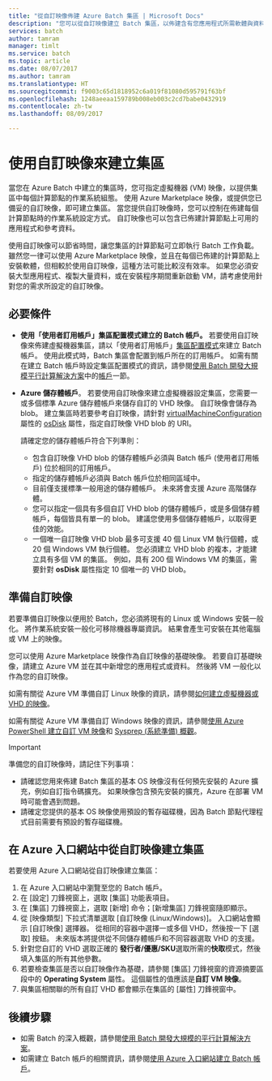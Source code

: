```yaml
---
title: "從自訂映像佈建 Azure Batch 集區 | Microsoft Docs"
description: "您可以從自訂映像建立 Batch 集區，以佈建含有您應用程式所需軟體與資料的計算節點。 自訂映像是設定計算節點以執行 Batch 工作負載的有效方式。"
services: batch
author: tamram
manager: timlt
ms.service: batch
ms.topic: article
ms.date: 08/07/2017
ms.author: tamram
ms.translationtype: HT
ms.sourcegitcommit: f9003c65d1818952c6a019f81080d595791f63bf
ms.openlocfilehash: 1248aeeaa159789b008eb003c2cd7babe0432919
ms.contentlocale: zh-tw
ms.lasthandoff: 08/09/2017

---
```


# <a name="use-a-custom-image-to-create-a-pool"></a>使用自訂映像來建立集區

當您在 Azure Batch 中建立的集區時，您可指定虛擬機器 (VM) 映像，以提供集區中每個計算節點的作業系統組態。 使用 Azure Marketplace 映像，或提供您已備妥的自訂映像，即可建立集區。 當您提供自訂映像時，您可以控制在佈建每個計算節點時的作業系統設定方式。 自訂映像也可以包含已佈建計算節點上可用的應用程式和參考資料。

使用自訂映像可以節省時間，讓您集區的計算節點可立即執行 Batch 工作負載。 雖然您一律可以使用 Azure Marketplace 映像，並且在每個已佈建的計算節點上安裝軟體，但相較於使用自訂映像，這種方法可能比較沒有效率。 如果您必須安裝大型應用程式、複製大量資料，或在安裝程序期間重新啟動 VM，請考慮使用針對您的需求所設定的自訂映像。  

## <a name="prerequisites"></a>必要條件

- **使用「使用者訂用帳戶」集區配置模式建立的 Batch 帳戶。** 若要使用自訂映像來佈建虛擬機器集區，請以「使用者訂用帳戶」[集區配置模式](batch-api-basics.md#pool-allocation-mode)來建立 Batch 帳戶。 使用此模式時，Batch 集區會配置到帳戶所在的訂用帳戶。 如需有關在建立 Batch 帳戶時設定集區配置模式的資訊，請參閱[使用 Batch 開發大規模平行計算解決方案](batch-api-basics.md)中的[帳戶](batch-api-basics.md#account)一節。

- **Azure 儲存體帳戶**。 若要使用自訂映像來建立虛擬機器設定集區，您需要一或多個標準 Azure 儲存體帳戶來儲存自訂的 VHD 映像。 自訂映像會儲存為 blob。 建立集區時若要參考自訂映像，請針對 [virtualMachineConfiguration](https://docs.microsoft.com/rest/api/batchservice/add-a-pool-to-an-account#bk_vmconf) 屬性的 [osDisk](https://docs.microsoft.com/rest/api/batchservice/add-a-pool-to-an-account#bk_osdisk) 屬性，指定自訂映像 VHD blob 的 URI。

    請確定您的儲存體帳戶符合下列準則：   
    
    - 包含自訂映像 VHD blob 的儲存體帳戶必須與 Batch 帳戶 (使用者訂用帳戶) 位於相同的訂用帳戶。
    - 指定的儲存體帳戶必須與 Batch 帳戶位於相同區域中。
    - 目前僅支援標準一般用途的儲存體帳戶。 未來將會支援 Azure 高階儲存體。
    - 您可以指定一個具有多個自訂 VHD blob 的儲存體帳戶，或是多個儲存體帳戶，每個皆具有單一的 blob。 建議您使用多個儲存體帳戶，以取得更佳的效能。
    - 一個唯一自訂映像 VHD blob 最多可支援 40 個 Linux VM 執行個體，或 20 個 Windows VM 執行個體。 您必須建立 VHD blob 的複本，才能建立具有多個 VM 的集區。 例如，具有 200 個 Windows VM 的集區，需要針對 **osDisk** 屬性指定 10 個唯一的 VHD blob。
    
## <a name="prepare-a-custom-image"></a>準備自訂映像

若要準備自訂映像以便用於 Batch，您必須將現有的 Linux 或 Windows 安裝一般化。 將作業系統安裝一般化可移除機器專屬資訊。 結果會產生可安裝在其他電腦或 VM 上的映像。  

您可以使用 Azure Marketplace 映像作為自訂映像的基礎映像。 若要自訂基礎映像，請建立 Azure VM 並在其中新增您的應用程式或資料。 然後將 VM 一般化以作為您的自訂映像。   

如需有關從 Azure VM 準備自訂 Linux 映像的資訊，請參閱[如何建立虛擬機器或 VHD 的映像](../virtual-machines/linux/capture-image.md)。 

如需有關從 Azure VM 準備自訂 Windows 映像的資訊，請參閱[使用 Azure PowerShell 建立自訂 VM 映像](../virtual-machines/windows/tutorial-custom-images.md)和 [Sysprep (系統準備) 概觀](https://docs.microsoft.com/windows-hardware/manufacture/desktop/sysprep--system-preparation--overview)。 

> [!IMPORTANT]
> 準備您的自訂映像時，請記住下列事項：
> - 請確認您用來佈建 Batch 集區的基本 OS 映像沒有任何預先安裝的 Azure 擴充，例如自訂指令碼擴充。 如果映像包含預先安裝的擴充，Azure 在部署 VM 時可能會遇到問題。
> - 請確定您提供的基本 OS 映像使用預設的暫存磁碟機，因為 Batch 節點代理程式目前需要有預設的暫存磁碟機。
>
>
    
## <a name="create-a-pool-from-a-custom-image-in-the-portal"></a>在 Azure 入口網站中從自訂映像建立集區

若要使用 Azure 入口網站從自訂映像建立集區：

1. 在 Azure 入口網站中瀏覽至您的 Batch 帳戶。
2. 在 [設定] 刀鋒視窗上，選取 [集區] 功能表項目。
3. 在 [集區] 刀鋒視窗上，選取 [新增] 命令；[新增集區] 刀鋒視窗隨即顯示。
4. 從 [映像類型] 下拉式清單選取 [自訂映像 (Linux/Windows)]。 入口網站會顯示 [自訂映像] 選擇器。 從相同的容器中選擇一或多個 VHD，然後按一下 [選取] 按鈕。 
   未來版本將提供從不同儲存體帳戶和不同容器選取 VHD 的支援。
5. 針對您自訂的 VHD 選取正確的 **發行者/優惠/SKU**選取所需的**快取**模式，然後填入集區的所有其他參數。
6. 若要檢查集區是否以自訂映像作為基礎，請參閱 [集區] 刀鋒視窗的資源摘要區段中的 **Operating System** 屬性。 這個屬性的值應該是**自訂 VM 映像**。
7. 與集區相關聯的所有自訂 VHD 都會顯示在集區的 [屬性] 刀鋒視窗中。
 
## <a name="next-steps"></a>後續步驟

- 如需 Batch 的深入概觀，請參閱[使用 Batch 開發大規模的平行計算解決方案](batch-api-basics.md)。
- 如需建立 Batch 帳戶的相關資訊，請參閱[使用 Azure 入口網站建立 Batch 帳戶](batch-account-create-portal.md)。
